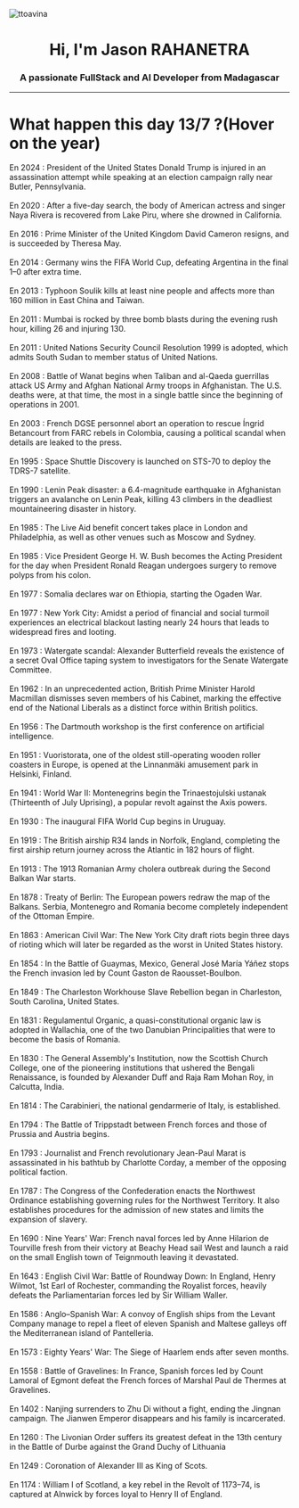 
<p align="left"> <img src="https://komarev.com/ghpvc/?username=ttoavina&label=Profile%20views&color=0e75b6&style=flat" alt="ttoavina" /> </p>
<h1 align="center">Hi, I'm Jason RAHANETRA</h1>
<h3 align="center">A passionate FullStack and AI Developer from Madagascar</h3>
    
<hr/>
<h1> What happen this day 13/7 ?(Hover on the year)</h1>

En 2024 : President of the United States Donald Trump is injured in an assassination attempt while speaking at an election campaign rally near Butler, Pennsylvania.
<br/><br/>
En 2020 : After a five-day search, the body of American actress and singer Naya Rivera is recovered from Lake Piru, where she drowned in California.
<br/><br/>
En 2016 : Prime Minister of the United Kingdom David Cameron resigns, and is succeeded by Theresa May.
<br/><br/>
En 2014 : Germany wins the FIFA World Cup, defeating Argentina in the final 1–0 after extra time.
<br/><br/>
En 2013 : Typhoon Soulik kills at least nine people and affects more than 160 million in East China and Taiwan.
<br/><br/>
En 2011 : Mumbai is rocked by three bomb blasts during the evening rush hour, killing 26 and injuring 130.
<br/><br/>
En 2011 : United Nations Security Council Resolution 1999 is adopted, which admits South Sudan to member status of United Nations.
<br/><br/>
En 2008 : Battle of Wanat begins when Taliban and al-Qaeda guerrillas attack US Army and Afghan National Army troops in Afghanistan. The U.S. deaths were, at that time, the most in a single battle since the beginning of operations in 2001.
<br/><br/>
En 2003 : French DGSE personnel abort an operation to rescue Íngrid Betancourt from FARC rebels in Colombia, causing a political scandal when details are leaked to the press.
<br/><br/>
En 1995 : Space Shuttle Discovery is launched on STS-70 to deploy the TDRS-7 satellite.
<br/><br/>
En 1990 : Lenin Peak disaster: a 6.4-magnitude earthquake in Afghanistan triggers an avalanche on Lenin Peak, killing 43 climbers in the deadliest mountaineering disaster in history.
<br/><br/>
En 1985 : The Live Aid benefit concert takes place in London and Philadelphia, as well as other venues such as Moscow and Sydney.
<br/><br/>
En 1985 : Vice President George H. W. Bush becomes the Acting President for the day when President Ronald Reagan undergoes surgery to remove polyps from his colon.
<br/><br/>
En 1977 : Somalia declares war on Ethiopia, starting the Ogaden War.
<br/><br/>
En 1977 : New York City: Amidst a period of financial and social turmoil experiences an electrical blackout lasting nearly 24 hours that leads to widespread fires and looting.
<br/><br/>
En 1973 : Watergate scandal: Alexander Butterfield reveals the existence of a secret Oval Office taping system to investigators for the Senate Watergate Committee.
<br/><br/>
En 1962 : In an unprecedented action, British Prime Minister Harold Macmillan dismisses seven members of his Cabinet, marking the effective end of the National Liberals as a distinct force within British politics.
<br/><br/>
En 1956 : The Dartmouth workshop is the first conference on artificial intelligence.
<br/><br/>
En 1951 : Vuoristorata, one of the oldest still-operating wooden roller coasters in Europe, is opened at the Linnanmäki amusement park in Helsinki, Finland.
<br/><br/>
En 1941 : World War II: Montenegrins begin the Trinaestojulski ustanak (Thirteenth of July Uprising), a popular revolt against the Axis powers.
<br/><br/>
En 1930 : The inaugural FIFA World Cup begins in Uruguay.
<br/><br/>
En 1919 : The British airship R34 lands in Norfolk, England, completing the first airship return journey across the Atlantic in 182 hours of flight.
<br/><br/>
En 1913 : The 1913 Romanian Army cholera outbreak during the Second Balkan War starts.
<br/><br/>
En 1878 : Treaty of Berlin: The European powers redraw the map of the Balkans. Serbia, Montenegro and Romania become completely independent of the Ottoman Empire.
<br/><br/>
En 1863 : American Civil War: The New York City draft riots begin three days of rioting which will later be regarded as the worst in United States history.
<br/><br/>
En 1854 : In the Battle of Guaymas, Mexico, General José María Yáñez stops the French invasion led by Count Gaston de Raousset-Boulbon.
<br/><br/>
En 1849 : The Charleston Workhouse Slave Rebellion began in Charleston, South Carolina, United States.
<br/><br/>
En 1831 : Regulamentul Organic, a quasi-constitutional organic law is adopted in Wallachia, one of the two Danubian Principalities that were to become the basis of Romania.
<br/><br/>
En 1830 : The General Assembly's Institution, now the Scottish Church College, one of the pioneering institutions that ushered the Bengali Renaissance, is founded by Alexander Duff and Raja Ram Mohan Roy, in Calcutta, India.
<br/><br/>
En 1814 : The Carabinieri, the national gendarmerie of Italy, is established.
<br/><br/>
En 1794 : The Battle of Trippstadt between French forces and those of Prussia and Austria begins.
<br/><br/>
En 1793 : Journalist and French revolutionary Jean-Paul Marat is assassinated in his bathtub by Charlotte Corday, a member of the opposing political faction.
<br/><br/>
En 1787 : The Congress of the Confederation enacts the Northwest Ordinance establishing governing rules for the Northwest Territory. It also establishes procedures for the admission of new states and limits the expansion of slavery.
<br/><br/>
En 1690 : Nine Years' War: French naval forces led by Anne Hilarion de Tourville fresh from their victory at Beachy Head sail West and launch a raid on the small English town of Teignmouth leaving it devastated.
<br/><br/>
En 1643 : English Civil War: Battle of Roundway Down: In England, Henry Wilmot, 1st Earl of Rochester, commanding the Royalist forces, heavily defeats the Parliamentarian forces led by Sir William Waller.
<br/><br/>
En 1586 : Anglo–Spanish War: A convoy of English ships from the Levant Company manage to repel a fleet of eleven Spanish and Maltese galleys off the Mediterranean island of Pantelleria.
<br/><br/>
En 1573 : Eighty Years' War: The Siege of Haarlem ends after seven months.
<br/><br/>
En 1558 : Battle of Gravelines: In France, Spanish forces led by Count Lamoral of Egmont defeat the French forces of Marshal Paul de Thermes at Gravelines.
<br/><br/>
En 1402 : Nanjing surrenders to Zhu Di without a fight, ending the Jingnan campaign. The Jianwen Emperor disappears and his family is incarcerated.
<br/><br/>
En 1260 : The Livonian Order suffers its greatest defeat in the 13th century in the Battle of Durbe against the Grand Duchy of Lithuania
<br/><br/>
En 1249 : Coronation of Alexander III as King of Scots.
<br/><br/>
En 1174 : William I of Scotland, a key rebel in the Revolt of 1173–74, is captured at Alnwick by forces loyal to Henry II of England.
<br/><br/>
